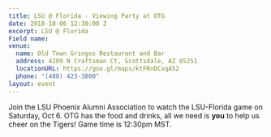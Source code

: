 ```yaml
---
title: LSU @ Florida - Viewing Party at OTG
date: 2018-10-06 12:30:00 Z
excerpt: LSU @ Florida
Field name: 
venue:
  name: Old Town Gringos Restaurant and Bar
  address: 4209 N Craftsman Ct, Scottsdale, AZ 85251
  locationURL: https://goo.gl/maps/ktFRnDCxqAS2
  phone: "(480) 423-3800"
layout: event
---
```


Join the LSU Phoenix Alumni Association to watch the LSU-Florida game on Saturday, Oct 6. OTG has the food and drinks, all we need is **you** to help us cheer on the Tigers! Game time is 12:30pm MST.